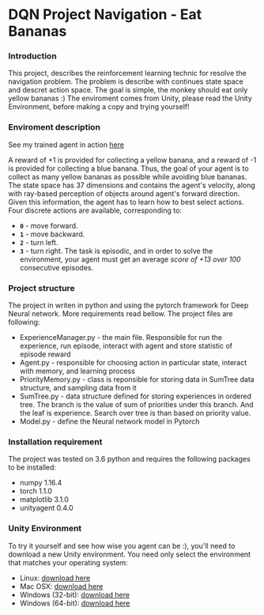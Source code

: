 [image1]: https://user-images.githubusercontent.com/10624937/42135619-d90f2f28-7d12-11e8-8823-82b970a54d7e.gif "Trained Agent"
[myagent]: http://www.youtube.com/watch?v=liwftuF-CC4
# DQN Project Navigation - Eat Bananas 
### Introduction
This project, describes the reinforcement learning technic for resolve the navigation problem. The problem is describe with continues state space and descret action space.
The goal is simple, the monkey should eat only yellow bananas :) 
The enviroment comes from Unity, please read the Unity Environment, before making a copy and trying yourself!
### Enviroment description
See my trained agent in action [here](http://www.youtube.com/watch?v=liwftuF-CC4)

A reward of +1 is provided for collecting a yellow banana, and a reward of -1 is provided for collecting a blue banana.  Thus, the goal of your agent is to collect as many yellow bananas as possible while avoiding blue bananas.  
The state space has 37 dimensions and contains the agent's velocity, along with ray-based perception of objects around agent's forward direction.  Given this information, the agent has to learn how to best select actions.  Four discrete actions are available, corresponding to:
- **`0`** - move forward.
- **`1`** - move backward.
- **`2`** - turn left.
- **`3`** - turn right.
The task is episodic, and in order to solve the environment, your agent must get an average *score of +13 over 100* consecutive episodes.

### Project structure
The project in writen in python and using the pytorch framework for Deep Neural network. More requirements read bellow.
The project files are following:
- ExperienceManager.py - the main file.  Responsible for run the experience, run episode, interact with agent and store statistic of episode reward 
- Agent.py - responsible for choosing action in particular state, interact with memory, and learning process             
- PriorityMemory.py - class is reponsible for storing data in SumTree data structure, and sampling  data from it
- SumTree.py - data structure defined for storing experiences in ordered tree. The branch is the value of sum of priorities under this branch. And the leaf is experience. Search over tree is than based on priority value.
- Model.py - define the Neural network model in Pytorch

### Installation requirement
The project was tested on 3.6 python and requires the following packages to be installed:
- numpy 1.16.4
- torch 1.1.0
- matplotlib 3.1.0
- unityagent 0.4.0

### Unity Environment
To try it yourself and see how wise you agent can be :), you'll need to download a new Unity environment.
You need only select the environment that matches your operating system:

* Linux: [download here](https://s3-us-west-1.amazonaws.com/udacity-drlnd/P1/Banana/VisualBanana_Linux.zip)
* Mac OSX: [download here](https://s3-us-west-1.amazonaws.com/udacity-drlnd/P1/Banana/VisualBanana.app.zip)
* Windows (32-bit): [download here](https://s3-us-west-1.amazonaws.com/udacity-drlnd/P1/Banana/VisualBanana_Windows_x86.zip)
* Windows (64-bit): [download here](https://s3-us-west-1.amazonaws.com/udacity-drlnd/P1/Banana/VisualBanana_Windows_x86_64.zip)


